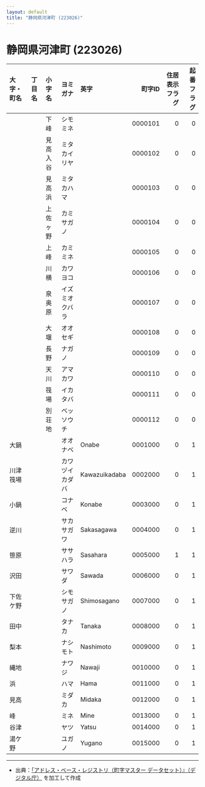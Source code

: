 ```yaml
---
layout: default
title: "静岡県河津町 (223026)"
---
```


# 静岡県河津町 (223026)

| 大字・町名 | 丁目名 | 小字名 | ヨミガナ | 英字 | 町字ID | 住居表示フラグ | 起番フラグ |
|:--------|:------|:------|:-----------------|:---------------------|--------:|----------:|--------:|
|  |  | 下峰 | シモミネ |  | 0000101 | 0 | 0 |
|  |  | 見高入谷 | ミタカイリヤ |  | 0000102 | 0 | 0 |
|  |  | 見高浜 | ミタカハマ |  | 0000103 | 0 | 0 |
|  |  | 上佐ヶ野 | カミサガノ |  | 0000104 | 0 | 0 |
|  |  | 上峰 | カミミネ |  | 0000105 | 0 | 0 |
|  |  | 川横 | カワヨコ |  | 0000106 | 0 | 0 |
|  |  | 泉奥原 | イズミオクバラ |  | 0000107 | 0 | 0 |
|  |  | 大堰 | オオセギ |  | 0000108 | 0 | 0 |
|  |  | 長野 | ナガノ |  | 0000109 | 0 | 0 |
|  |  | 天川 | アマカワ |  | 0000110 | 0 | 0 |
|  |  | 筏場 | イカタバ |  | 0000111 | 0 | 0 |
|  |  | 別荘地 | ベッソウチ |  | 0000112 | 0 | 0 |
| 大鍋 |  |  | オオナベ | Onabe | 0001000 | 0 | 1 |
| 川津筏場 |  |  | カワヅイカダバ | Kawazuikadaba | 0002000 | 0 | 1 |
| 小鍋 |  |  | コナベ | Konabe | 0003000 | 0 | 1 |
| 逆川 |  |  | サカサガワ | Sakasagawa | 0004000 | 0 | 1 |
| 笹原 |  |  | ササハラ | Sasahara | 0005000 | 1 | 1 |
| 沢田 |  |  | サワダ | Sawada | 0006000 | 0 | 1 |
| 下佐ケ野 |  |  | シモサガノ | Shimosagano | 0007000 | 0 | 1 |
| 田中 |  |  | タナカ | Tanaka | 0008000 | 0 | 1 |
| 梨本 |  |  | ナシモト | Nashimoto | 0009000 | 0 | 1 |
| 縄地 |  |  | ナワジ | Nawaji | 0010000 | 0 | 1 |
| 浜 |  |  | ハマ | Hama | 0011000 | 0 | 1 |
| 見高 |  |  | ミダカ | Midaka | 0012000 | 0 | 1 |
| 峰 |  |  | ミネ | Mine | 0013000 | 0 | 1 |
| 谷津 |  |  | ヤツ | Yatsu | 0014000 | 0 | 1 |
| 湯ケ野 |  |  | ユガノ | Yugano | 0015000 | 0 | 1 |

---

- 出典：[「アドレス・ベース・レジストリ（町字マスター データセット）』（デジタル庁）](https://www.digital.go.jp/policies/base_registry_address/) を加工して作成
